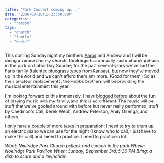 ```yaml
---
title: "Park Concert coming up..."
date: "2006-08-28T15:33:50.000"
categories: 
  - "random"
tags: 
  - "church"
  - "family"
  - "music"
---
```


This coming Sunday night my brothers [Aaron](http://thehubbs.net/aaron/) and Andrew and I will be doing a concert for my church. Noelridge has annually had a church potluck in the park on Labor Day Sunday; for the past several years we've had the Faris family (talented bluegrass types from Kansas), but now they've moved up in the world and we can't afford them any more. (Good for them!) So as their amateur replacements, the Hubbs brothers will be providing the musical entertainment this year.

I'm looking forward to this immensely. I have [blogged](http://www.chrishubbs.com/2005/05/04/making-music-family-style/) [before](http://www.chrishubbs.com/2005/05/16/music-family-style-for-real/) about the fun of playing music with my family, and this is no different. The music will be stuff that we've goofed around with before but never really performed; stuff by Caedmon's Call, Derek Webb, Andrew Peterson, Andy Osenga, and others.

I only have a couple of more tasks in preparation: I need to try to drum up an electric piano we can use for the night (I know who to call, I just have to make the call) and I need to practice. I need to practice a lot.

_What: Noelridge Park Church potluck and concert in the park Where: Noelridge Park Pavilion When: Sunday, September 3rd, 5:30 PM Bring: a dish to share and a lawnchair._
